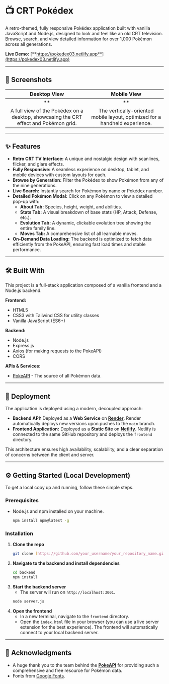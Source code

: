 # 📺 CRT Pokédex

A retro-themed, fully responsive Pokédex application built with vanilla JavaScript and Node.js, designed to look and feel like an old CRT television. Browse, search, and view detailed information for over 1,000 Pokémon across all generations.

**Live Demo:** [**https://pokedex03.netlify.app**](https://pokedex03.netlify.app)

---

## 📸 Screenshots

| Desktop View | Mobile View |
| :---: | :---: |
| ** | ** |
| A full view of the Pokédex on a desktop, showcasing the CRT effect and Pokémon grid. | The vertically-oriented mobile layout, optimized for a handheld experience. |


---

## ✨ Features

* **Retro CRT TV Interface:** A unique and nostalgic design with scanlines, flicker, and glare effects.
* **Fully Responsive:** A seamless experience on desktop, tablet, and mobile devices with custom layouts for each.
* **Browse by Generation:** Filter the Pokédex to show Pokémon from any of the nine generations.
* **Live Search:** Instantly search for Pokémon by name or Pokédex number.
* **Detailed Pokémon Modal:** Click on any Pokémon to view a detailed pop-up with:
    * **About Tab:** Species, height, weight, and abilities.
    * **Stats Tab:** A visual breakdown of base stats (HP, Attack, Defense, etc.).
    * **Evolution Tab:** A dynamic, clickable evolution tree showing the entire family line.
    * **Moves Tab:** A comprehensive list of all learnable moves.
* **On-Demand Data Loading:** The backend is optimized to fetch data efficiently from the PokeAPI, ensuring fast load times and stable performance.

---

## 🛠️ Built With

This project is a full-stack application composed of a vanilla frontend and a Node.js backend.

**Frontend:**
* HTML5
* CSS3 with Tailwind CSS for utility classes
* Vanilla JavaScript (ES6+)

**Backend:**
* Node.js
* Express.js
* Axios (for making requests to the PokeAPI)
* CORS

**APIs & Services:**
* [PokeAPI](https://pokeapi.co/) - The source of all Pokémon data.

---

## 🚀 Deployment

The application is deployed using a modern, decoupled approach:

* **Backend API:** Deployed as a **Web Service** on [**Render**](https://render.com/). Render automatically deploys new versions upon pushes to the `main` branch.
* **Frontend Application:** Deployed as a **Static Site** on [**Netlify**](https://www.netlify.com/). Netlify is connected to the same GitHub repository and deploys the `frontend` directory.

This architecture ensures high availability, scalability, and a clear separation of concerns between the client and server.

---

## ⚙️ Getting Started (Local Development)

To get a local copy up and running, follow these simple steps.

### Prerequisites

* Node.js and npm installed on your machine.
    ```sh
    npm install npm@latest -g
    ```

### Installation

1.  **Clone the repo**
    ```sh
    git clone [https://github.com/your_username/your_repository_name.git](https://github.com/your_username/your_repository_name.git)
    ```
2.  **Navigate to the backend and install dependencies**
    ```sh
    cd backend
    npm install
    ```
3.  **Start the backend server**
    * The server will run on `http://localhost:3001`.
    ```sh
    node server.js
    ```
4.  **Open the frontend**
    * In a new terminal, navigate to the `frontend` directory.
    * Open the `index.html` file in your browser (you can use a live server extension for the best experience). The frontend will automatically connect to your local backend server.

---

## 🙏 Acknowledgments

* A huge thank you to the team behind the [**PokeAPI**](https://pokeapi.co/) for providing such a comprehensive and free resource for Pokémon data.
* Fonts from [Google Fonts](https://fonts.google.com/).
